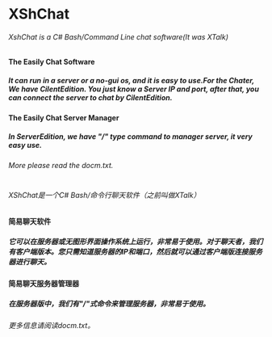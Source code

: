 # XShChat
###### XshChat is a C# Bash/Command Line chat software(It was XTalk)
#### The Easily Chat Software
##### It can run in a server or a no-gui os, and it is easy to use.For the Chater, We have CilentEdition. You just know a Server IP and port, after that, you can connect the server to chat by CilentEdition.
#### The Easily Chat Server Manager
##### In ServerEdition, we have "/" type command to manager server, it very easy use.
###### More please read the docm.txt.
#
#
###### XShChat是一个C# Bash/命令行聊天软件（之前叫做XTalk）
#### 简易聊天软件
##### 它可以在服务器或无图形界面操作系统上运行，非常易于使用。对于聊天者，我们有客户端版本。您只需知道服务器的IP和端口，然后就可以通过客户端版连接服务器进行聊天。
#### 简易聊天服务器管理器
##### 在服务器版中，我们有"/"式命令来管理服务器，非常易于使用。
###### 更多信息请阅读docm.txt。
